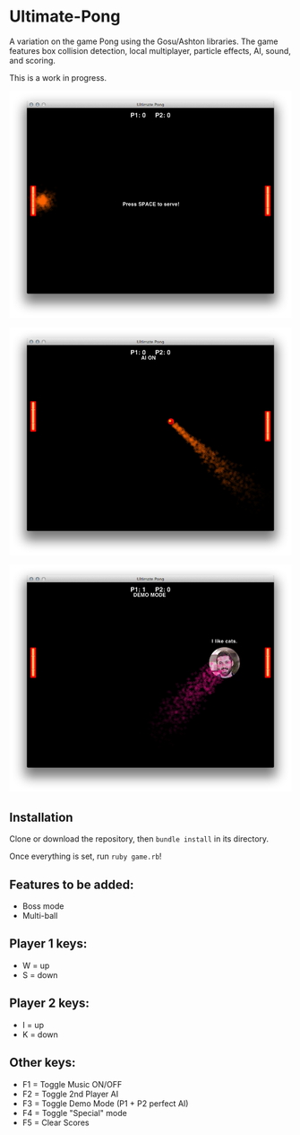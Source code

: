 Ultimate-Pong
=============

A variation on the game Pong using the Gosu/Ashton libraries. The game features box collision detection, local multiplayer, particle effects, AI, sound, and scoring.

This is a work in progress.

![Screenshot 1](https://raw.githubusercontent.com/alacritythief/Ultimate-Pong/master/screenshots/1.png)

![Screenshot 2](https://raw.githubusercontent.com/alacritythief/Ultimate-Pong/master/screenshots/2.png)

![Screenshot 3](https://raw.githubusercontent.com/alacritythief/Ultimate-Pong/master/screenshots/3.png)

Installation
------------
Clone or download the repository, then `bundle install` in its directory.

Once everything is set, run `ruby game.rb`!

Features to be added:
---------------------
* Boss mode
* Multi-ball

Player 1 keys:
--------------
* W = up
* S = down

Player 2 keys:
--------------
* I = up
* K = down

Other keys:
----------
* F1 = Toggle Music ON/OFF
* F2 = Toggle 2nd Player AI
* F3 = Toggle Demo Mode (P1 + P2 perfect AI)
* F4 = Toggle "Special" mode
* F5 = Clear Scores
